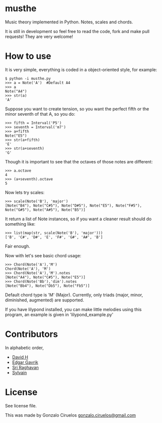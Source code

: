 musthe
======

Music theory implemented in Python. Notes, scales and chords.

It is still in development so feel free to read the code, fork and make pull requests! They are very welcome!


How to use
==========

It is very simple, everything is coded in a object-oriented style, for example:

    $ python -i musthe.py
    >>> a = Note('A')  #Default A4
    >>> a
    Note("A4")
    >>> str(a)
    'A'



Suppose you want to create tension, so you want the perfect fifth or the minor seventh of that A, so you do:

    >>> fifth = Interval('P5')
    >>> seventh = Interval('m7')
    >>> a+fifth
    Note("E5")
    >>> str(a+fifth)
    'E'
    >>> str(a+seventh)
    'G'

Though it is important to see that the octaves of those notes are different:

    >>> a.octave
    4
    >>> (a+seventh).octave
    5

Now lets try scales:

    >>> scale(Note('B'), 'major')
    [Note("B4"), Note("C#5"), Note("D#5"), Note("E5"), Note("F#5"), Note("G#5"), Note("A#5"), Note("B5")]

It return a list of Note instances, so if you want a cleaner result should do something like:

    >>> list(map(str, scale(Note('B'), 'major')))
    ['B', 'C#', 'D#', 'E', 'F#', 'G#', 'A#', 'B']
    
Fair enough.

Now with let's see basic chord usage:

	>>> Chord(Note('A'),'M')
	Chord(Note('A'), 'M')
	>>> Chord(Note('A'),'M').notes
	[Note("A4"), Note("C#5"), Note("E5")]
	>>> Chord(Note('Bb'),'dim').notes
	[Note("Bb4"), Note("Db5"), Note("Fb5")]

Default chord type is 'M' (Major). Currently, only triads (major, minor, diminished, augmented) are supported.



If you have lilypond installed, you can make little melodies using this program, an example is given in 'lilypond_example.py'


Contributors
============

In alphabetic order,

* [David H](http://github.com/bobthenameless)
* [Edgar Gavrik](https://github.com/edgarasg)
* [Sri Raghavan](https://github.com/srir)
* [Sylvain](https://github.com/SylvainDe)


License
=======

See license file.

This was made by Gonzalo Ciruelos <gonzalo.ciruelos@gmail.com>


